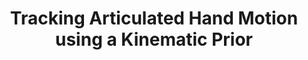 ---
title: "Tracking Articulated Hand Motion using a Kinematic Prior"
year: 2003
pdf_url: "http://www.robots.ox.ac.uk/~phst/Papers/BMVC03/bmvc03_final.zip"
category: "vision"
author_list: "Arasanathan Thayanantha, Bjorn Stenger, Philip H.S. Torr, R. Cipolla"
grant: "NULL"
pub_in: "In Proceedings British Machine Vision Conference"
---